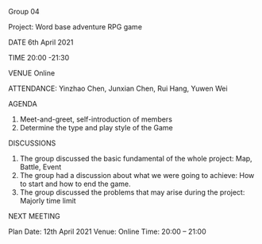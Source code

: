 Group 04

Project: Word base adventure RPG game

DATE	6th April 2021

TIME	20:00 -21:30

VENUE	Online

ATTENDANCE:	Yinzhao Chen, Junxian Chen, Rui Hang, Yuwen Wei


AGENDA

1.	Meet-and-greet, self-introduction of members
2.	Determine the type and play style of the Game

DISCUSSIONS

1.	The group discussed the basic fundamental of the whole project: Map, Battle, Event
2.	The group had a discussion about what we were going to achieve: How to start and how to end the game.
3.	The group discussed the problems that may arise during the project: Majorly time limit

NEXT MEETING

Plan Date: 12th April 2021
Venue: Online
Time: 20:00 – 21:00
